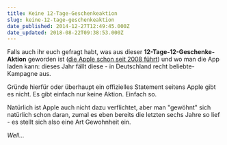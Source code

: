 ```yaml
---
title: Keine 12-Tage-Geschenkeaktion
slug: keine-12-tage-geschenkeaktion
date_published: 2014-12-27T12:49:45.000Z
date_updated: 2018-08-22T09:38:53.000Z
---
```


Falls auch ihr euch gefragt habt, was aus dieser **12-Tage-12-Geschenke-Aktion** geworden ist ([die Apple schon seit 2008 führt](__GHOST_URL__/12-tage-12-geschenke-apple/)) und wo man die App laden kann: dieses Jahr fällt diese - in Deutschland recht beliebte- Kampagne aus. 

Gründe hierfür oder überhaupt ein offizielles Statement seitens Apple gibt es nicht. Es gibt einfach nur keine Aktion. Einfach so.

Natürlich ist Apple auch nicht dazu verflichtet, aber man "gewöhnt" sich natürlich schon daran, zumal es eben bereits die letzten sechs Jahre so lief - es stellt sich also eine Art Gewohnheit ein.

*Well…*
